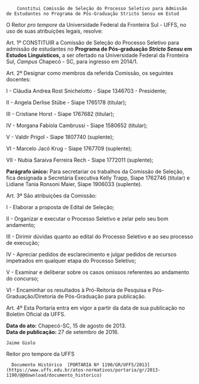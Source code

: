         Constitui Comissão de Seleção do Processo Seletivo para Admissão de Estudantes no Programa de Pós-Graduação Stricto Sensu em Estud  

O Reitor *pro tempore* da Universidade Federal da Fronteira Sul - UFFS, no uso de suas atribuições legais, resolve:

 Art. 1º CONSTITUIR a Comissão de Seleção do Processo Seletivo para admissão de estudantes no **Programa de Pós-graduação *Stricto Sensu* em Estudos Linguísticos,** a ser ofertado na Universidade Federal da Fronteira Sul, *Campus* Chapecó - SC, para ingresso em 2014/1.

 Art. 2º Designar como membros da referida Comissão, os seguintes docentes:

 I - Cláudia Andrea Rost Snichelotto - Siape 1346703 - Presidente;

 II - Angela Derlise Stübe - Siape 1765178 (titular);

 III - Cristiane Horst - Siape 1767682 (titular);

 IV - Morgana Fabíola Cambrussi - Siape 1580652 (titular);

 V - Valdir Prigol - Siape 1807740 (suplente);

 VI - Marcelo Jacó Krug - Siape 1767709 (suplente);

 VII - Nubia Saraiva Ferreira Rech - Siape 1772011 (suplente);

 **Parágrafo único:** Para secretariar os trabalhos da Comissão de Seleção, fica designada a Secretária Executiva Kelly Trapp, Siape 1762746 (titular) e Lidiane Tania Ronsoni Maier, Siape 1906033 (suplente).

 Art. 3º São atribuições da Comissão:

 I - Elaborar a proposta de Edital de Seleção;

 II - Organizar e executar o Processo Seletivo e zelar pelo seu bom andamento;

 III - Dirimir dúvidas quanto ao edital do Processo Seletivo e ao seu processo de execução;

 IV - Apreciar pedidos de esclarecimento e julgar pedidos de recursos impetrados em qualquer etapa do Processo Seletivo;

 V - Examinar e deliberar sobre os casos omissos referentes ao andamento do concurso;

 VI - Encaminhar os resultados à Pró-Reitoria de Pesquisa e Pós-Graduação/Diretoria de Pós-Graduação para publicação.

 Art. 4º Esta Portaria entra em vigor a partir da data de sua publicação no Boletim Oficial da UFFS.

  

   **Data do ato:** Chapecó-SC, 15 de agosto de 2013.   
 **Data de publicação:**  27 de setembro de 2016. 

    Jaime Giolo   
 Reitor pro tempore da UFFS 

      Documento Histórico  [PORTARIA Nº 1190/GR/UFFS/2013](https://www.uffs.edu.br/atos-normativos/portaria/gr/2013-1190/@@download/documento_historico)     
      